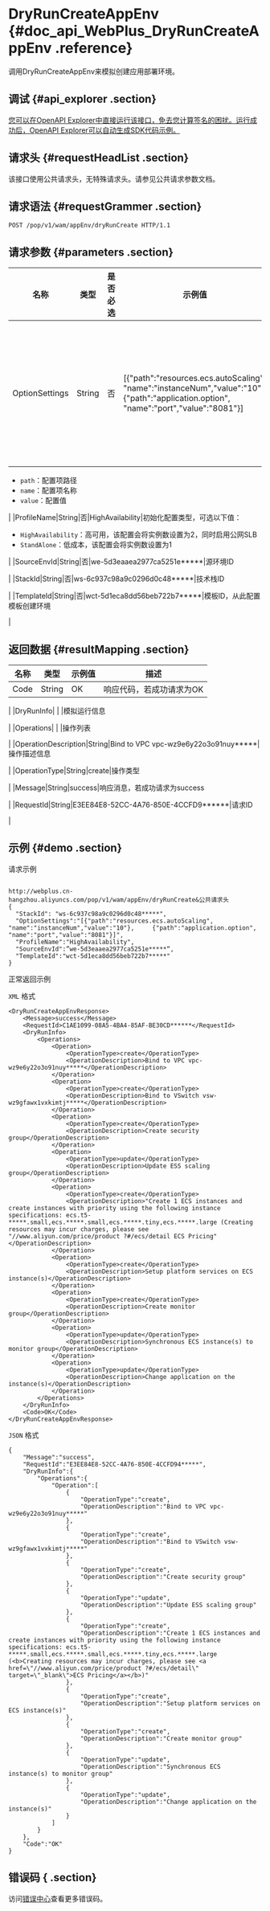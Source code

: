 # DryRunCreateAppEnv {#doc_api_WebPlus_DryRunCreateAppEnv .reference}

调用DryRunCreateAppEnv来模拟创建应用部署环境。

## 调试 {#api_explorer .section}

[您可以在OpenAPI Explorer中直接运行该接口，免去您计算签名的困扰。运行成功后，OpenAPI Explorer可以自动生成SDK代码示例。](https://api.aliyun.com/#product=WebPlus&api=DryRunCreateAppEnv&type=ROA&version=2019-03-20)

## 请求头 {#requestHeadList .section}

该接口使用公共请求头，无特殊请求头。请参见公共请求参数文档。

## 请求语法 {#requestGrammer .section}

```
POST /pop/v1/wam/appEnv/dryRunCreate HTTP/1.1
```

## 请求参数 {#parameters .section}

|名称|类型|是否必选|示例值|描述|
|--|--|----|---|--|
|OptionSettings|String|否|\[\{"path":"resources.ecs.autoScaling", "name":"instanceNum","value":"10"\}, \{"path":"application.option", "name":"port","value":"8081"\}\]|自定义配置项数据，JSON数组，包含以下字段：

 -   `path`：配置项路径
-   `name`：配置项名称
-   `value`：配置值

 |
|ProfileName|String|否|HighAvailability|初始化配置类型，可选以下值：

 -   `HighAvailability`：高可用，该配置会将实例数设置为2，同时启用公网SLB
-   `StandAlone`：低成本，该配置会将实例数设置为1

 |
|SourceEnvId|String|否|we-5d3eaaea2977ca5251e\*\*\*\*\*|源环境ID

 |
|StackId|String|否|ws-6c937c98a9c0296d0c48\*\*\*\*\*|技术栈ID

 |
|TemplateId|String|否|wct-5d1eca8dd56beb722b7\*\*\*\*\*|模板ID，从此配置模板创建环境

 |

## 返回数据 {#resultMapping .section}

|名称|类型|示例值|描述|
|--|--|---|--|
|Code|String|OK|响应代码，若成功请求为OK

 |
|DryRunInfo| | |模拟运行信息

 |
|Operations| | |操作列表

 |
|OperationDescription|String|Bind to VPC vpc-wz9e6y22o3o91nuy\*\*\*\*\*|操作描述信息

 |
|OperationType|String|create|操作类型

 |
|Message|String|success|响应消息，若成功请求为success

 |
|RequestId|String|E3EE84E8-52CC-4A76-850E-4CCFD9\*\*\*\*\*\*|请求ID

 |

## 示例 {#demo .section}

请求示例

``` {#request_demo}

http://webplus.cn-hangzhou.aliyuncs.com/pop/v1/wam/appEnv/dryRunCreate&公共请求头
{
  "StackId": "ws-6c937c98a9c0296d0c48*****",
  "OptionSettings":"[{"path":"resources.ecs.autoScaling", "name":"instanceNum","value":"10"},     {"path":"application.option", "name":"port","value":"8081"}]",
  "ProfileName":"HighAvailability",
  "SourceEnvId":”we-5d3eaaea2977ca5251e*****“,
  "TemplateId":"wct-5d1eca8dd56beb722b7*****"
}

```

正常返回示例

`XML` 格式

``` {#xml_return_success_demo}
<DryRunCreateAppEnvResponse>
    <Message>success</Message>
    <RequestId>C1AE1099-08A5-4BA4-85AF-BE30CD******</RequestId>
    <DryRunInfo>
        <Operations>
            <Operation>
                <OperationType>create</OperationType>
                <OperationDescription>Bind to VPC vpc-wz9e6y22o3o91nuy*****</OperationDescription>
            </Operation>
            <Operation>
                <OperationType>create</OperationType>
                <OperationDescription>Bind to VSwitch vsw-wz9gfawx1vxkimtj*****</OperationDescription>
            </Operation>
            <Operation>
                <OperationType>create</OperationType>
                <OperationDescription>Create security group</OperationDescription>
            </Operation>
            <Operation>
                <OperationType>update</OperationType>
                <OperationDescription>Update ESS scaling group</OperationDescription>
            </Operation>
            <Operation>
                <OperationType>create</OperationType>
                <OperationDescription>"Create 1 ECS instances and create instances with priority using the following instance specifications: ecs.t5-*****.small,ecs.*****.small,ecs.*****.tiny,ecs.*****.large (Creating resources may incur charges, please see "//www.aliyun.com/price/product ?#/ecs/detail ECS Pricing"</OperationDescription>
            </Operation>
            <Operation>
                <OperationType>create</OperationType>
                <OperationDescription>Setup platform services on ECS instance(s)</OperationDescription>
            </Operation>
            <Operation>
                <OperationType>create</OperationType>
                <OperationDescription>Create monitor group</OperationDescription>
            </Operation>
            <Operation>
                <OperationType>update</OperationType>
                <OperationDescription>Synchronous ECS instance(s) to monitor group</OperationDescription>
            </Operation>
            <Operation>
                <OperationType>update</OperationType>
                <OperationDescription>Change application on the instance(s)</OperationDescription>
            </Operation>
        </Operations>
    </DryRunInfo>
    <Code>OK</Code>
</DryRunCreateAppEnvResponse>
```

`JSON` 格式

``` {#json_return_success_demo}
{
	"Message":"success",
	"RequestId":"E3EE84E8-52CC-4A76-850E-4CCFD94*****",
	"DryRunInfo":{
		"Operations":{
			"Operation":[
				{
					"OperationType":"create",
					"OperationDescription":"Bind to VPC vpc-wz9e6y22o3o91nuy*****"
				},
				{
					"OperationType":"create",
					"OperationDescription":"Bind to VSwitch vsw-wz9gfawx1vxkimtj*****"
				},
				{
					"OperationType":"create",
					"OperationDescription":"Create security group"
				},
				{
					"OperationType":"update",
					"OperationDescription":"Update ESS scaling group"
				},
				{
					"OperationType":"create",
					"OperationDescription":"Create 1 ECS instances and create instances with priority using the following instance specifications: ecs.t5-*****.small,ecs.*****.small,ecs.*****.tiny,ecs.*****.large (<b>Creating resources may incur charges, please see <a href=\"//www.aliyun.com/price/product ?#/ecs/detail\" target=\"_blank\">ECS Pricing</a></b>)"
				},
				{
					"OperationType":"create",
					"OperationDescription":"Setup platform services on ECS instance(s)"
				},
				{
					"OperationType":"create",
					"OperationDescription":"Create monitor group"
				},
				{
					"OperationType":"update",
					"OperationDescription":"Synchronous ECS instance(s) to monitor group"
				},
				{
					"OperationType":"update",
					"OperationDescription":"Change application on the instance(s)"
				}
			]
		}
	},
	"Code":"OK"
}
```

## 错误码 { .section}

访问[错误中心](https://error-center.aliyun.com/status/product/WebPlus)查看更多错误码。


